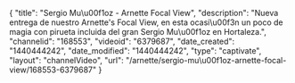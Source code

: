 {
    "title": "Sergio Mu\u00f1oz - Arnette Focal View",
    "description": "Nueva entrega de nuestro Arnette's Focal View, en esta ocasi\u00f3n un poco de magia con pirueta incluida del gran Sergio Mu\u00f1oz en Hortaleza.",
    "channelid": "168553",
    "videoid": "6379687",
    "date_created": "1440444242",
    "date_modified": "1440444242",
    "type": "captivate",
    "layout": "channelVideo",
    "url": "\/arnette\/sergio-mu\u00f1oz-arnette-focal-view\/168553-6379687"
}